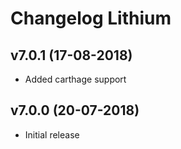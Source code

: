 # Changelog Lithium

## v7.0.1 (17-08-2018)
- Added carthage support

## v7.0.0 (20-07-2018)
- Initial release